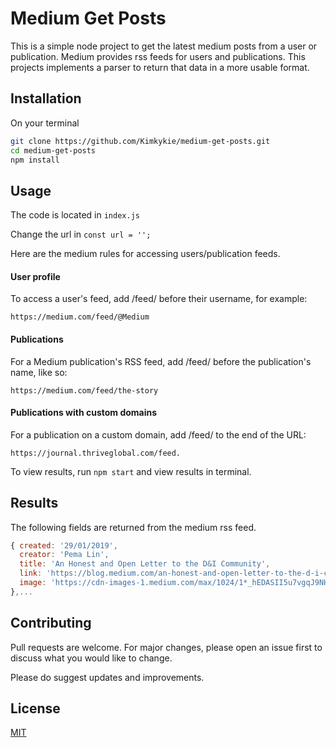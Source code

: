 # Medium Get Posts

This is a simple node project to get the latest medium posts from a user or publication.
Medium provides rss feeds for users and publications. This projects implements a parser to return that data in a more usable format.

## Installation

On your terminal
```bash
git clone https://github.com/Kimkykie/medium-get-posts.git
cd medium-get-posts
npm install
```

## Usage
The code is located in ```index.js```

Change the url in ```const url = '';```

Here are the medium rules for accessing users/publication feeds.

#### User profile
To access a user's feed, add /feed/ before their username, for example:

```https://medium.com/feed/@Medium```

#### Publications
For a Medium publication's RSS feed, add /feed/ before the publication's name, like so:

```https://medium.com/feed/the-story```

#### Publications with custom domains
For a publication on a custom domain, add /feed/ to the end of the URL:

```https://journal.thriveglobal.com/feed.```

To view results, run ```npm start``` and view results in terminal.

## Results
The following fields are returned from the medium rss feed.
```javascript
{ created: '29/01/2019',
  creator: 'Pema Lin',
  title: 'An Honest and Open Letter to the D&I Community',
  link: 'https://blog.medium.com/an-honest-and-open-letter-to-the-d-i-community-bd1489f05a1d?source=rss----15f753907972---4',
  image: 'https://cdn-images-1.medium.com/max/1024/1*_hEDASII5u7vgqJ9NH4mYA.jpeg' 
},...
```
## Contributing
Pull requests are welcome. For major changes, please open an issue first to discuss what you would like to change.

Please do suggest updates and improvements.

## License
[MIT](https://choosealicense.com/licenses/mit/)